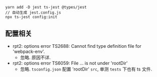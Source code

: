 

```
yarn add -D jest ts-jest @types/jest
// 自动生成 jest.config.js
npx ts-jest config:init
```

## 配置相关

* rpt2: options error TS2688: Cannot find type definition file for 'webpack-env'.
  * 忽略. 原因不详.
* rpt2: options error TS6059: File ... is not under 'rootDir'
  * 忽略. `tsconfig.json` 配置 'rootDir' `src`, 单测 `tests` 下也有 ts 文件.